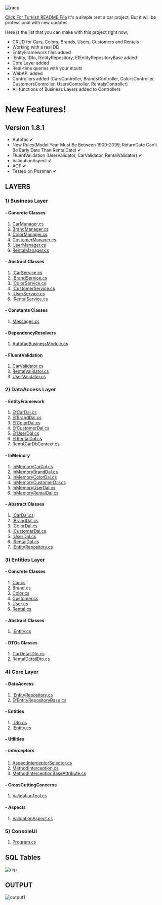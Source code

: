 ![racp](https://user-images.githubusercontent.com/51466724/108199343-ea1a6f00-712d-11eb-8a5f-1e58784efd2a.jpg)

[Click For Turkish README File](https://github.com/erkanakkoc/ReCapProject/blob/master/README_TR.md)
It's a simple rent a car project. But it will be professional with new updates.

Here is the list that you can make with this project right now;

  - CRUD for Cars, Colors, Brands, Users, Customers and Rentals
  - Working with a real DB
  - EntityFramework files added
  - IEntity, IDto, IEntityRepository, EfEntityRepositoryBase added
  - Core Layer added 
  - Real-time queries with your inputs
  - WebAPI added
  - Controllers added (CarsController, BrandsController, ColorsController, CustomersController, UsersController, RentalsController)
  - All functions of Business Layers added to Controllers

 
# New Features!

## Version 1.8.1
- Autofac ✔
- New Rules(Model Year Must Be Between 1900-2099, ReturnDate Can't Be Early Date Than RentalDate) ✔
- FluentValidation (UserValidator, CarValidator, RentalValidator) ✔
- ValidationAspect ✔
- AOP ✔
- Tested on Postman ✔


## LAYERS

### 1) Business Layer
#### - Concrete Classes
1. [CarManager.cs](https://github.com/erkanakkoc/ReCapProject/blob/master/Business/Concrete/CarManager.cs)
2. [BrandManager.cs](https://github.com/erkanakkoc/ReCapProject/blob/master/Business/Concrete/BrandManager.cs)
3. [ColorManager.cs](https://github.com/erkanakkoc/ReCapProject/blob/master/Business/Concrete/ColorManager.cs)
4. [CustomerManager.cs](https://github.com/erkanakkoc/ReCapProject/blob/master/Business/Concrete/CustomerManager.cs)
5. [UserManager.cs](https://github.com/erkanakkoc/ReCapProject/blob/master/Business/Concrete/UserManager.cs)
6. [RentalManager.cs](https://github.com/erkanakkoc/ReCapProject/blob/master/Business/Concrete/RentalManager.cs)
  
#### - Abstract Classes
1. [ICarService.cs](https://github.com/erkanakkoc/ReCapProject/blob/master/Business/Abstract/ICarService.cs)
2. [IBrandService.cs](https://github.com/erkanakkoc/ReCapProject/blob/master/Business/Abstract/IBrandService.cs)
3. [IColorService.cs](https://github.com/erkanakkoc/ReCapProject/blob/master/Business/Abstract/IColorService.cs)
4. [ICustomerService.cs](https://github.com/erkanakkoc/ReCapProject/blob/master/Business/Abstract/ICustomerService.cs)
5. [IUserService.cs](https://github.com/erkanakkoc/ReCapProject/blob/master/Business/Abstract/IUserService.cs)
6. [IRentalService.cs](https://github.com/erkanakkoc/ReCapProject/blob/master/Business/Abstract/IRentalService.cs)

#### - Constants Classes
1. [Messages.cs](https://github.com/erkanakkoc/ReCapProject/blob/master/Business/Constants/Messages.cs)

#### - DependencyResolvers
1. [AutofacBusinessModule.cs](https://github.com/erkanakkoc/ReCapProject/blob/master/Business/DependencyResolvers/Autofac/AutofacBusinessModule.cs)

#### - FluentValidation
1. [CarValidator.cs](https://github.com/erkanakkoc/ReCapProject/blob/master/Business/ValidationRules/FluentValidation/CarValidator.cs)
2. [RentalValidator.cs](https://github.com/erkanakkoc/ReCapProject/blob/master/Business/ValidationRules/FluentValidation/RentalValidator.cs)
3. [UserValidator.cs](https://github.com/erkanakkoc/ReCapProject/blob/master/Business/ValidationRules/FluentValidation/UserValidator.cs)


### 2) DataAccess Layer
#### - EntityFramework
1. [EfCarDal.cs](https://github.com/erkanakkoc/ReCapProject/blob/master/DataAccess/Concrete/EntityFramework/EfCarDal.cs)
2. [EfBrandDal.cs](https://github.com/erkanakkoc/ReCapProject/blob/master/DataAccess/Concrete/EntityFramework/EfBrandDal.cs)
3. [EfColorDal.cs](https://github.com/erkanakkoc/ReCapProject/blob/master/DataAccess/Concrete/EntityFramework/EfColorDal.cs)
4. [EfCustomerDal.cs](https://github.com/erkanakkoc/ReCapProject/blob/master/DataAccess/Concrete/EntityFramework/EfCustomerDal.cs)
5. [EfUserDal.cs](https://github.com/erkanakkoc/ReCapProject/blob/master/DataAccess/Concrete/EntityFramework/EfUserDal.cs)
6. [EfRentalDal.cs](https://github.com/erkanakkoc/ReCapProject/blob/master/DataAccess/Concrete/EntityFramework/EfRentalDal.cs)
7. [RentACarDbContext.cs](https://github.com/erkanakkoc/ReCapProject/blob/master/DataAccess/Concrete/EntityFramework/RentACarDbContext.cs)

#### - InMemory
1. [InMemoryCarDal.cs](https://github.com/erkanakkoc/ReCapProject/blob/master/DataAccess/Concrete/InMemory/InMemoryCarDal.cs)
2. [InMemoryBrandDal.cs](https://github.com/erkanakkoc/ReCapProject/blob/master/DataAccess/Concrete/InMemory/InMemoryBrandDal.cs)
3. [InMemoryColorDal.cs](https://github.com/erkanakkoc/ReCapProject/blob/master/DataAccess/Concrete/InMemory/InMemoryColorDal.cs)
4. [InMemoryCustomerDal.cs](https://github.com/erkanakkoc/ReCapProject/blob/master/DataAccess/Concrete/InMemory/InMemoryCustomerDal.cs)
5. [InMemoryUserDal.cs](https://github.com/erkanakkoc/ReCapProject/blob/master/DataAccess/Concrete/InMemory/InMemoryUserDal.cs)
6. [InMemoryRentalDal.cs](https://github.com/erkanakkoc/ReCapProject/blob/master/DataAccess/Concrete/InMemory/InMemoryRentalDal.cs)

#### - Abstract Classes
1. [ICarDal.cs](https://github.com/erkanakkoc/ReCapProject/blob/master/DataAccess/Abstract/ICarDal.cs)
2. [IBrandDal.cs](https://github.com/erkanakkoc/ReCapProject/blob/master/DataAccess/Abstract/IBrandDal.cs)
3. [IColorDal.cs](https://github.com/erkanakkoc/ReCapProject/blob/master/DataAccess/Abstract/IColorDal.cs)
4. [ICustomerDal.cs](https://github.com/erkanakkoc/ReCapProject/blob/master/DataAccess/Abstract/ICustomerDal.cs)
5. [IUserDal.cs](https://github.com/erkanakkoc/ReCapProject/blob/master/DataAccess/Abstract/IUserDal.cs)
6. [IRentalDal.cs](https://github.com/erkanakkoc/ReCapProject/blob/master/DataAccess/Abstract/IRentalDal.cs)
7. [IEntityRepository.cs](https://github.com/erkanakkoc/ReCapProject/blob/master/DataAccess/Abstract/IEntityRepository.cs)

### 3) Entities Layer
#### - Concrete Classes
1. [Car.cs](https://github.com/erkanakkoc/ReCapProject/blob/master/Entities/Concrete/Car.cs)
2. [Brand.cs](https://github.com/erkanakkoc/ReCapProject/blob/master/Entities/Concrete/Brand.cs)
3. [Color.cs](https://github.com/erkanakkoc/ReCapProject/blob/master/Entities/Concrete/Color.cs)
4. [Customer.cs](https://github.com/erkanakkoc/ReCapProject/blob/master/Entities/Concrete/Customer.cs)
5. [User.cs](https://github.com/erkanakkoc/ReCapProject/blob/master/Entities/Concrete/User.cs)
6. [Rental.cs](https://github.com/erkanakkoc/ReCapProject/blob/master/Entities/Concrete/Rental.cs)

#### - Abstract Classes
1. [IEntity.cs](https://github.com/erkanakkoc/ReCapProject/blob/master/Entities/Abstract/IEntity.cs)

#### - DTOs Classes
1. [CarDetailDto.cs](https://github.com/erkanakkoc/ReCapProject/blob/master/Entities/Abstract/CarDetailDto.cs)
2. [RentalDetailDto.cs](https://github.com/erkanakkoc/ReCapProject/blob/master/Entities/Abstract/RentalDetailDto.cs)

### 4) Core Layer
#### - DataAccess
1. [IEntityRepository.cs](https://github.com/erkanakkoc/ReCapProject/blob/master/Core/DataAccess/IEntityRepository.cs)
2. [EfEntityRepositoryBase.cs](https://github.com/erkanakkoc/ReCapProject/blob/master/Core/DataAccess/EntityFramework/EfEntityRepositoryBase.cs)

#### - Entities
1. [IDto.cs](https://github.com/erkanakkoc/ReCapProject/blob/master/Core/Entities/IDto.cs)
2. [IEntity.cs](https://github.com/erkanakkoc/ReCapProject/blob/master/Core/Entities/IEntity.cs)

#### - Utilities
##### - Interceptors
1. [AspectInterceptorSelector.cs](https://github.com/erkanakkoc/ReCapProject/blob/master/Core/Utilities/Interceptors/AspectInterceptorSelector.cs)
2. [MethodInterception.cs](https://github.com/erkanakkoc/ReCapProject/blob/master/Core/Utilities/Interceptors/MethodInterception.cs)
3. [MethodInterceptionBaseAttribute.cs](https://github.com/erkanakkoc/ReCapProject/blob/master/Core/Utilities/Interceptors/MethodInterceptionBaseAttribute.cs)

#### - CrossCuttingConcerns
1. [ValidationTool.cs](https://github.com/erkanakkoc/ReCapProject/blob/master/Core/CrossCuttingConcerns/Validation/ValidationTool.cs)


#### - Aspects
1. [ValidationAspect.cs](https://github.com/erkanakkoc/ReCapProject/blob/master/Core/Aspects/Autofac/Validation/ValidationAspect.cs)


### 5) ConsoleUI
1. [Program.cs](https://github.com/erkanakkoc/ReCapProject/blob/master/ConsoleUI/Program.cs)


## SQL Tables
![rcp](https://user-images.githubusercontent.com/51466724/108183763-7b341a80-711b-11eb-9f84-110b0998e560.jpg)

## OUTPUT

![output1](https://user-images.githubusercontent.com/51466724/108192079-e0403e00-7124-11eb-8e0c-bbe5de49be71.jpeg)
